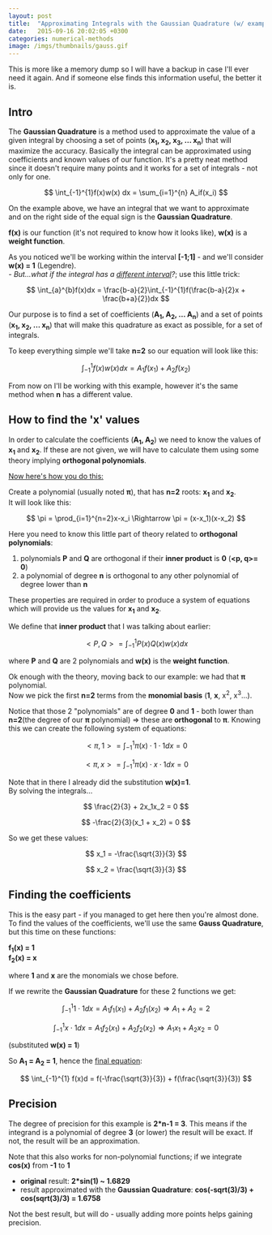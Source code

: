 ```yaml
---
layout: post
title:  "Approximating Integrals with the Gaussian Quadrature (w/ example)"
date:   2015-09-16 20:02:05 +0300
categories: numerical-methods
image: /imgs/thumbnails/gauss.gif
---
```


This is more like a memory dump so I will have a backup in case I'll ever need it again. And if someone else finds this information useful, the better it is.

## Intro

The **Gaussian Quadrature** is a method used to approximate the value of a given integral by choosing a set of points (**x<sub>1</sub>, x<sub>2</sub>, x<sub>3</sub>, ... x<sub>n</sub>**) that will maximize the accuracy. Basically the integral can be approximated using coefficients and known values of our function. It's a pretty neat method since it doesn't require many points and it works for a set of integrals - not only for one.

$$ \int_{-1}^{1}f(x)w(x) dx = \sum_{i=1}^{n} A_if(x_i) $$

On the example above, we have an integral that we want to approximate and on the right side of the equal sign is the **Gaussian Quadrature**.

**f(x)** is our function (it's not required to know how it looks like), **w(x)** is a **weight function**.

As you noticed we'll be working within the interval **[-1;1]** - and we'll consider **w(x) = 1** (Legendre).  
_- But...what if the integral has a <u>different interval</u>?_; use this little trick:

$$ \int_{a}^{b}f(x)dx = \frac{b-a}{2}\int_{-1}^{1}f(\frac{b-a}{2}x + \frac{b+a}{2})dx $$

Our purpose is to find a set of coefficients (**A<sub>1</sub>, A<sub>2</sub>, ... A<sub>n</sub>**) and a set of points (**x<sub>1</sub>, x<sub>2</sub>, ... x<sub>n</sub>**) that will make this quadrature as exact as possible, for a set of integrals.

To keep everything simple we'll take **n=2** so our equation will look like this:

$$ \int_{-1}^{1}f(x)w(x)dx = A_1f(x_1) + A_2f(x_2) $$

From now on I'll be working with this example, however it's the same method when **n** has a different value.

## How to find the 'x' values

In order to calculate the coefficients (**A<sub>1</sub>, A<sub>2</sub>**) we need to know the values of **x<sub>1</sub>** and **x<sub>2</sub>**. If these are not given, we will have to calculate them using some theory implying **orthogonal polynomials**.

<u>Now here's how you do this:</u>

Create a polynomial (usually noted **π**), that has **n=2** roots: **x<sub>1</sub>** and **x<sub>2</sub>**.  
It will look like this:

$$ \pi = \prod_{i=1}^{n=2}x-x_i \Rightarrow \pi = (x-x_1)(x-x_2) $$

Here you need to know this little part of theory related to **orthogonal polynomials**:

1.  polynomials **P** and **Q** are orthogonal if their **inner product** is **0** (**&lt;p, q&gt;= 0**)
2.  a polynomial of degree **n** is orthogonal to any other polynomial of degree lower than **n**

These properties are required in order to produce a system of equations which will provide us the values for **x<sub>1</sub>** and **x<sub>2</sub>**.

We define that **inner product** that I was talking about earlier:

$$ <P,Q> = \int_{-1}^{1} P(x)Q(x)w(x)dx $$

where **P** and **Q** are 2 polynomials and **w(x)** is the **weight function**.

Ok enough with the theory, moving back to our example: we had that **π** polynomial.  
Now we pick the first **n=2** terms from the **monomial basis** (**1**, **x**, x<sup>2</sup>, x<sup>3</sup>...).

Notice that those 2 "polynomials" are of degree **0** and **1** - both lower than **n=2**(the degree of our **π** polynomial) => these are **orthogonal** to **π**. Knowing this we can create the following system of equations:

$$ <\pi,1> = \int_{-1}^{1} \pi(x)\cdot 1 \cdot 1dx = 0 $$

$$ <\pi,x> = \int_{-1}^{1} \pi(x)\cdot x \cdot 1dx = 0 $$

Note that in there I already did the substitution **w(x)=1**.  
By solving the integrals...

$$ \frac{2}{3} + 2x_1x_2 = 0 $$

$$ -\frac{2}{3}(x_1 + x_2) = 0 $$

So we get these values:

$$ x_1 = -\frac{\sqrt{3}}{3} $$

$$ x_2 = \frac{\sqrt{3}}{3} $$

## Finding the coefficients

This is the easy part - if you managed to get here then you're almost done.  
To find the values of the coefficients, we'll use the same **Gauss Quadrature**, but this time on these functions:

**f<sub>1</sub>(x) = 1  
f<sub>2</sub>(x) = x**

where **1** and **x** are the monomials we chose before.

If we rewrite the **Gaussian Quadrature** for these 2 functions we get:

$$ \int_{-1}^{1} 1 \cdot 1 dx = A_1f_1(x_1) + A_2f_1(x_2) \Rightarrow A_1+A_2 = 2 $$

$$ \int_{-1}^{1} x \cdot 1 dx = A_1f_2(x_1) + A_2f_2(x_2) \Rightarrow A_1x_1+A_2x_2 = 0 $$

(substituted **w(x) = 1**)

So **A<sub>1</sub> = A<sub>2</sub> = 1**, hence the <u>final equation</u>:

$$ \int_{-1}^{1} f(x)d = f(-\frac{\sqrt{3}}{3}) + f(\frac{\sqrt{3}}{3}) $$

## Precision

The degree of precision for this example is **2*n-1 = 3**. This means if the integrand is a polynomial of degree **3** (or lower) the result will be exact. If not, the result will be an approximation.

Note that this also works for non-polynomial functions; if we integrate **cos(x)** from **-1** to **1**

*   **original** result: **2*sin(1) ~ 1.6829**
*   result approximated with the **Gaussian Quadrature**: **cos(-sqrt(3)/3) + cos(sqrt(3)/3) = 1.6758**

Not the best result, but will do - usually adding more points helps gaining precision.